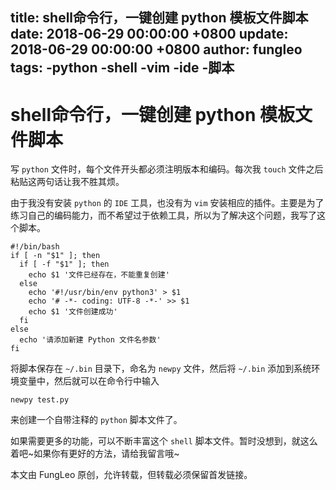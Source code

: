 title: shell命令行，一键创建 python 模板文件脚本
date: 2018-06-29 00:00:00 +0800
update: 2018-06-29 00:00:00 +0800
author: fungleo
tags:
    -python
    -shell
    -vim
    -ide
    -脚本
---

# shell命令行，一键创建 python 模板文件脚本

写 `python` 文件时，每个文件开头都必须注明版本和编码。每次我 `touch` 文件之后粘贴这两句话让我不胜其烦。

由于我没有安装 `python` 的 `IDE` 工具，也没有为 `vim` 安装相应的插件。主要是为了练习自己的编码能力，而不希望过于依赖工具，所以为了解决这个问题，我写了这个脚本。

```#
#!/bin/bash
if [ -n "$1" ]; then
  if [ -f "$1" ]; then
    echo $1 '文件已经存在，不能重复创建'
  else
    echo '#!/usr/bin/env python3' > $1
    echo '# -*- coding: UTF-8 -*-' >> $1
    echo $1 '文件创建成功'
  fi
else
  echo '请添加新建 Python 文件名参数'
fi
```

将脚本保存在 `~/.bin` 目录下，命名为 `newpy` 文件，然后将  `~/.bin` 添加到系统环境变量中，然后就可以在命令行中输入

```#
newpy test.py
```

来创建一个自带注释的 `python` 脚本文件了。

如果需要更多的功能，可以不断丰富这个 `shell` 脚本文件。暂时没想到，就这么着吧~如果你有更好的方法，请给我留言哦~

本文由 FungLeo 原创，允许转载，但转载必须保留首发链接。

